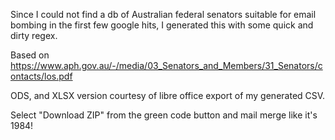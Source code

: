 Since I could not find a db of Australian federal senators suitable for email bombing in the first few google hits, I generated
this with some quick and dirty regex.

Based on https://www.aph.gov.au/-/media/03_Senators_and_Members/31_Senators/contacts/los.pdf 

ODS, and XLSX version courtesy of libre office export of my generated CSV.

Select "Download ZIP" from the green code button and mail merge like it's 1984!
